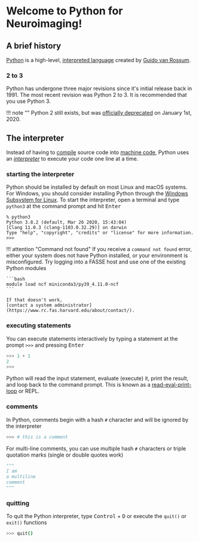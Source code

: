 # Welcome to Python for Neuroimaging!

## A brief history

[Python](https://www.python.org) 
is a high-level,
[interpreted language](https://en.wikipedia.org/wiki/Interpreted_language)
created by 
[Guido van Rossum](https://en.wikipedia.org/wiki/Guido_van_Rossum). 

### 2 to 3
Python has undergone three major revisions since it's initial release back in 
1991. The most recent revision was Python 2 to 3. It is recommended that you 
use Python 3. 

!!! note ""
    Python 2 still exists, but was
    [officially deprecated](https://www.python.org/doc/sunset-python-2/)
    on January 1st, 2020.

## The interpreter
Instead of having to
[compile](https://en.wikipedia.org/wiki/Compiled_language) 
source code into 
[machine code](https://en.wikipedia.org/wiki/Machine_code),
Python uses an 
[_interpreter_](https://en.wikipedia.org/wiki/Interpreter_(computing))
to execute your code one line at a time.

### starting the interpreter
Python should be installed by default on most Linux and macOS systems. For 
Windows, you should consider installing Python through the 
[Windows Subsystem for Linux](https://learn.microsoft.com/en-us/windows/wsl/install).
To start the interpreter, open a terminal and type `python3` at the 
command prompt and hit <kbd>Enter</kbd>

```text
% python3
Python 3.8.2 (default, Mar 26 2020, 15:43:04) 
[Clang 11.0.3 (clang-1103.0.32.29)] on darwin
Type "help", "copyright", "credits" or "license" for more information.
>>> 
```

!!! attention "Command not found"
    If you receive a `command not found` error, either your system does 
    not have Python installed, or your environment is misconfigured. Try
    logging into a FASSE host and use one of the existing Python modules
    
    ```bash
    module load ncf miniconda3/py39_4.11.0-ncf
    ```

    If that doesn't work, 
    [contact a system administrator](https://www.rc.fas.harvard.edu/about/contact/).
    
### executing statements
You can execute statements interactively by typing a statement at the prompt 
`>>>` and pressing <kbd>Enter</kbd>

```python
>>> 1 + 1
2
>>>
```

Python will read the input statement, evaluate (execute) it, print the result, 
and loop back to the command prompt. This is known as a 
[read-eval-print-loop](https://en.wikipedia.org/wiki/Read%E2%80%93eval%E2%80%93print_loop)
or REPL.

### comments
In Python, comments begin with a hash `#` character and will be ignored by the 
interpreter

```python
>>> # this is a comment
```

For multi-line comments, you can use multiple hash `#` characters or triple 
quotation marks (single or double quotes work)

```python
"""
I am
a multiline
comment
"""
```

### quitting

To quit the Python interpreter, type <kbd>Control</kbd> + 
<kbd>D</kbd> or execute the `quit()` or `exit()` functions

```bash
>>> quit()
```

